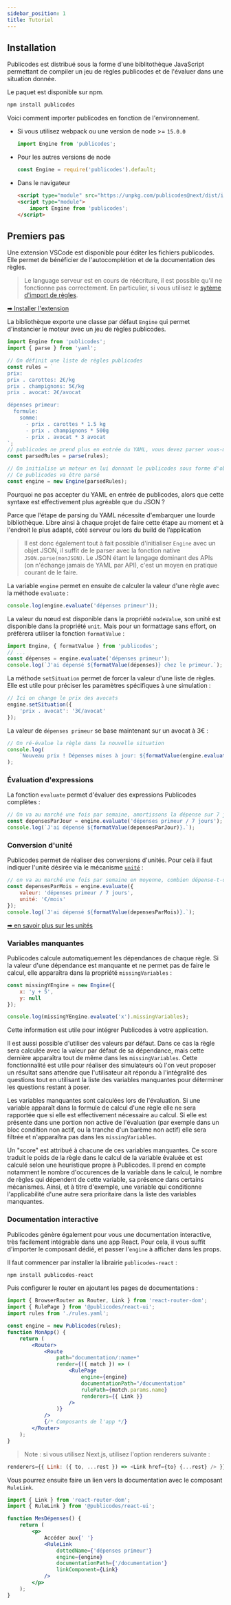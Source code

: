 ```yaml
---
sidebar_position: 1
title: Tutoriel
---
```


## Installation

Publicodes est distribué sous la forme d'une biblitothèque
JavaScript permettant de compiler un jeu de règles
publicodes et de l'évaluer dans une situation donnée.

Le paquet est disponible sur npm.

```bash
npm install publicodes
```

<Callout type="info" title="Importer">

Voici comment importer publicodes en fonction de l'environnement.

-   Si vous utilisez webpack ou une version de node >= `15.0.0`

    ```js
    import Engine from 'publicodes';
    ```

-   Pour les autres versions de node

    ```js
    const Engine = require('publicodes').default;
    ```

-   Dans le navigateur

    ```html
    <script type="module" src="https://unpkg.com/publicodes@next/dist/index.js"></script>
    <script type="module">
        import Engine from 'publicodes';
    </script>
    ```

</Callout>

## Premiers pas

<Callout type="tip" title="Activer l'extension VSCode">

Une extension VSCode est disponible pour éditer les fichiers publicodes. Elle
permet de bénéficier de l'autocomplétion et de la documentation des règles.

> Le language serveur est en cours de réécriture, il est possible qu'il ne
> fonctionne pas correctement. En particulier, si vous utilisez le [sytème
> d'import de règles](./tools/imports).

[➡ Installer
l'extension](https://marketplace.visualstudio.com/items?itemName=EmileRolley.publicodes-language-server)

</Callout>

La bibliothèque exporte une classe par défaut `Engine` qui permet d'instancier le moteur avec un
jeu de règles publicodes.

```js
import Engine from 'publicodes';
import { parse } from 'yaml';

// On définit une liste de règles publicodes
const rules = `
prix:
prix . carottes: 2€/kg
prix . champignons: 5€/kg
prix . avocat: 2€/avocat

dépenses primeur:
  formule:
    somme:
      - prix . carottes * 1.5 kg
      - prix . champignons * 500g
      - prix . avocat * 3 avocat
`;
// publicodes ne prend plus en entrée du YAML, vous devez parser vous-même votre code source
const parsedRules = parse(rules);

// On initialise un moteur en lui donnant le publicodes sous forme d'objet javascript.
// Ce publicodes va être parsé
const engine = new Engine(parsedRules);
```

Pourquoi ne pas accepter du YAML en entrée de publicodes, alors que cette syntaxe est effectivement plus agréable que du JSON ?

Parce que l'étape de parsing du YAML nécessite d'embarquer une lourde bibliothèque.
Libre ainsi à chaque projet de faire cette étape au moment et à l'endroit le plus adapté, côté serveur ou lors du build de l’application

> Il est donc également tout à fait possible d'initialiser `Engine` avec un objet JSON, il suffit de le parser avec la fonction native `JSON.parse(monJSON)`.
> Le JSON étant le langage dominant des APIs (on n'échange jamais de YAML par API), c'est un moyen en pratique courant de le faire.

La variable `engine` permet en ensuite de calculer la valeur d'une règle avec la
méthode `evaluate` :

```js
console.log(engine.evaluate('dépenses primeur'));
```

La valeur du nœud est disponible dans la propriété `nodeValue`, son
unité est disponible dans la propriété `unit`. Mais pour un formattage sans
effort, on préfèrera utiliser la fonction `formatValue` :

```js
import Engine, { formatValue } from 'publicodes';
// ...
const dépenses = engine.evaluate('dépenses primeur');
console.log(`J'ai dépensé ${formatValue(dépenses)} chez le primeur.`);
```

La méthode `setSituation` permet de forcer la valeur d'une liste de règles. Elle
est utile pour préciser les paramètres spécifiques à une simulation :

```js
// Ici on change le prix des avocats
engine.setSituation({
    'prix . avocat': '3€/avocat'
});
```

La valeur de `dépenses primeur` se base maintenant sur un avocat à 3€ :

```js
// On ré-évalue la règle dans la nouvelle situation
console.log(
    `Nouveau prix ! Dépenses mises à jour: ${formatValue(engine.evaluate('dépenses primeur'))}.`
);
```

### Évaluation d'expressions

La fonction `evaluate` permet d'évaluer des expressions Publicodes complètes :

```js
// On va au marché une fois par semaine, amortissons la dépense sur 7 jours
const depensesParJour = engine.evaluate('dépenses primeur / 7 jours');
console.log(`J'ai dépensé ${formatValue(depensesParJour)}.`);
```

### Conversion d'unité

Publicodes permet de réaliser des conversions d'unités. Pour celà il faut
indiquer l'unité désirée via le mécanisme [`unité`](https://publi.codes/documentation/mécanismes#unité) :

```js
// on va au marché une fois par semaine en moyenne, combien dépense-t-on par mois ?
const depensesParMois = engine.evaluate({
    valeur: 'dépenses primeur / 7 jours',
    unité: '€/mois'
});
console.log(`J'ai dépensé ${formatValue(depensesParMois)}.`);
```

<Callout type="info">

[➡ en savoir plus sur les unités](./principes-de-base.mdx)

</Callout>

### Variables manquantes

Publicodes calcule automatiquement les dépendances de chaque règle. Si la
valeur d'une dépendance est manquante et ne permet pas de faire le calcul, elle
apparaîtra dans la propriété `missingVariables` :

```js
const missingYEngine = new Engine({
    x: 'y + 5',
    y: null
});

console.log(missingYEngine.evaluate('x').missingVariables);
```

Cette information est utile pour intégrer Publicodes à votre application.

Il est aussi possible d'utiliser des valeurs par défaut. Dans ce cas la règle
sera calculée avec la valeur par défaut de sa dépendance, mais cette dernière
apparaîtra tout de même dans les `missingVariables`. Cette fonctionnalité est
utile pour réaliser des simulateurs où l'on veut proposer un résultat sans
attendre que l'utilisateur ait répondu à l'intégralité des questions tout en
utilisant la liste des variables manquantes pour déterminer les questions
restant à poser.

Les variables manquantes sont calculées lors de l'évaluation. Si une variable
apparaît dans la formule de calcul d'une règle elle ne sera rapportée que si
elle est effectivement nécessaire au calcul. Si elle est présente dans une
portion non active de l'évaluation (par exemple dans un bloc condition non
actif, ou la tranche d'un barème non actif) elle sera filtrée et n'apparaîtra
pas dans les `missingVariables`.

<Callout type="info">

Un "score" est attribué à chacune de ces variables manquantes. Ce score traduit le poids de la règle dans le calcul de la variable évaluée et est calculé selon une heuristique propre à Publicodes. Il prend en compte notamment le nombre d'occurences de la variable dans le calcul, le nombre de règles qui dépendent de cette variable, sa présence dans certains mécanismes. Ainsi, et à titre d'exemple, une variable qui conditionne l'applicabilité d'une autre sera prioritaire dans la liste des variables manquantes.

</Callout>

### Documentation interactive

Publicodes génère également pour vous une documentation interactive, très
facilement intégrable dans une app React. Pour cela, il vous suffit d'importer
le composant dédié, et passer l'`engine` à afficher dans les props.

Il faut commencer par installer la librairie `publicodes-react` :

```bash npm2yarn
npm install publicodes-react
```

Puis configurer le router en ajoutant les pages de documentations :

```jsx
import { BrowserRouter as Router, Link } from 'react-router-dom';
import { RulePage } from '@publicodes/react-ui';
import rules from './rules.yaml';

const engine = new Publicodes(rules);
function MonApp() {
    return (
        <Router>
            <Route
                path="documentation/:name+"
                render={({ match }) => (
                    <RulePage
                        engine={engine}
                        documentationPath="/documentation"
                        rulePath={match.params.name}
                        renderers={{ Link }}
                    />
                )}
            />
            {/* Composants de l'app */}
        </Router>
    );
}
```

> Note : si vous utilisez Next.js, utilisez l'option renderers suivante :

```js
renderers={{ Link: ({ to, ...rest }) => <Link href={to} {...rest} /> }}
```

Vous pourrez ensuite faire un lien vers la documentation avec le composant
`RuleLink`.

```jsx
import { Link } from 'react-router-dom';
import { RuleLink } from '@publicodes/react-ui';

function MesDépenses() {
    return (
        <p>
            Accéder aux{' '}
            <RuleLink
                dottedName={'dépenses primeur'}
                engine={engine}
                documentationPath={'/documentation'}
                linkComponent={Link}
            />
        </p>
    );
}
```
